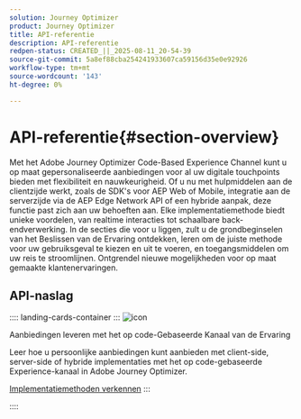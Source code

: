 ```yaml
---
solution: Journey Optimizer
product: Journey Optimizer
title: API-referentie
description: API-referentie
redpen-status: CREATED_||_2025-08-11_20-54-39
source-git-commit: 5a8ef88cba254241933607ca59156d35e0e92926
workflow-type: tm+mt
source-wordcount: '143'
ht-degree: 0%

---
```



# API-referentie{#section-overview}

Met het Adobe Journey Optimizer Code-Based Experience Channel kunt u op maat gepersonaliseerde aanbiedingen voor al uw digitale touchpoints bieden met flexibiliteit en nauwkeurigheid. Of u nu met hulpmiddelen aan de clientzijde werkt, zoals de SDK&#39;s voor AEP Web of Mobile, integratie aan de serverzijde via de AEP Edge Network API of een hybride aanpak, deze functie past zich aan uw behoeften aan. Elke implementatiemethode biedt unieke voordelen, van realtime interacties tot schaalbare back-endverwerking. In de secties die voor u liggen, zult u de grondbeginselen van het Beslissen van de Ervaring ontdekken, leren om de juiste methode voor uw gebruiksgeval te kiezen en uit te voeren, en toegangsmiddelen om uw reis te stroomlijnen. Ontgrendel nieuwe mogelijkheden voor op maat gemaakte klantenervaringen.

## API-naslag

:::: landing-cards-container
:::
![icon](https://cdn.experienceleague.adobe.com/icons/code-branch.svg?lang=nl-NL)

Aanbiedingen leveren met het op code-Gebaseerde Kanaal van de Ervaring

Leer hoe u persoonlijke aanbiedingen kunt aanbieden met client-side, server-side of hybride implementaties met het op code-gebaseerde Experience-kanaal in Adobe Journey Optimizer.

[Implementatiemethoden verkennen](../using/experience-decisioning/api-reference/deliver.md)
:::

::::
